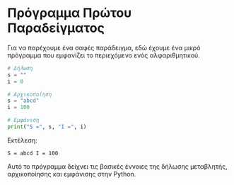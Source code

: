 # Πρόγραμμα Πρώτου Παραδείγματος

Για να παρέχουμε ένα σαφές παράδειγμα, εδώ έχουμε ένα μικρό πρόγραμμα που εμφανίζει το περιεχόμενο ενός αλφαριθμητικού.

```python
# Δήλωση
s = ""
i = 0

# Αρχικοποίηση
s = "abcd"
i = 100

# Εμφάνιση
print("S =", s, "I =", i)
```

Εκτέλεση:

```
S = abcd I = 100
```

Αυτό το πρόγραμμα δείχνει τις βασικές έννοιες της δήλωσης μεταβλητής, αρχικοποίησης και εμφάνισης στην Python.